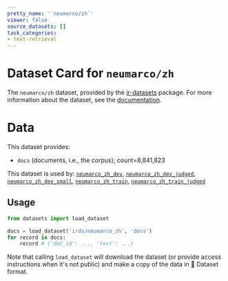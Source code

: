 ```yaml
---
pretty_name: '`neumarco/zh`'
viewer: false
source_datasets: []
task_categories:
- text-retrieval
---
```


# Dataset Card for `neumarco/zh`

The `neumarco/zh` dataset, provided by the [ir-datasets](https://ir-datasets.com/) package.
For more information about the dataset, see the [documentation](https://ir-datasets.com/neumarco#neumarco/zh).

# Data

This dataset provides:
 - `docs` (documents, i.e., the corpus); count=8,841,823


This dataset is used by: [`neumarco_zh_dev`](https://huggingface.co/datasets/irds/neumarco_zh_dev), [`neumarco_zh_dev_judged`](https://huggingface.co/datasets/irds/neumarco_zh_dev_judged), [`neumarco_zh_dev_small`](https://huggingface.co/datasets/irds/neumarco_zh_dev_small), [`neumarco_zh_train`](https://huggingface.co/datasets/irds/neumarco_zh_train), [`neumarco_zh_train_judged`](https://huggingface.co/datasets/irds/neumarco_zh_train_judged)


## Usage

```python
from datasets import load_dataset

docs = load_dataset('irds/neumarco_zh', 'docs')
for record in docs:
    record # {'doc_id': ..., 'text': ...}

```

Note that calling `load_dataset` will download the dataset (or provide access instructions when it's not public) and make a copy of the
data in 🤗 Dataset format.
